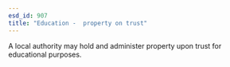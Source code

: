 ```yaml
---
esd_id: 907
title: "Education -  property on trust"
---
```


A local authority may hold and administer property upon trust for educational purposes.

